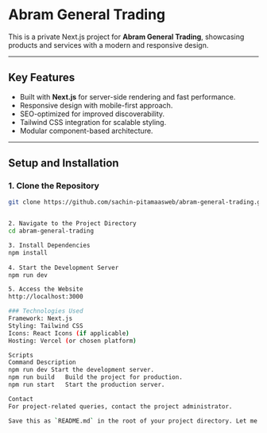 # **Abram General Trading**

This is a private Next.js project for **Abram General Trading**, showcasing products and services with a modern and responsive design.

---

## **Key Features**
- Built with **Next.js** for server-side rendering and fast performance.
- Responsive design with mobile-first approach.
- SEO-optimized for improved discoverability.
- Tailwind CSS integration for scalable styling.
- Modular component-based architecture.

---

## **Setup and Installation**

### **1. Clone the Repository**
```bash
git clone https://github.com/sachin-pitamaasweb/abram-general-trading.git


2. Navigate to the Project Directory
cd abram-general-trading

3. Install Dependencies
npm install
 
4. Start the Development Server
npm run dev

5. Access the Website
http://localhost:3000

### Technologies Used
Framework: Next.js
Styling: Tailwind CSS
Icons: React Icons (if applicable)
Hosting: Vercel (or chosen platform)

Scripts
Command	Description
npm run dev	Start the development server.
npm run build	Build the project for production.
npm run start	Start the production server.

Contact
For project-related queries, contact the project administrator.

Save this as `README.md` in the root of your project directory. Let me know if you need further adjustments!


